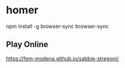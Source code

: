 # homer



npm install -g browser-sync
browser-sync


## Play Online
<https://fem-modena.github.io/sabbie-stregoni/>


